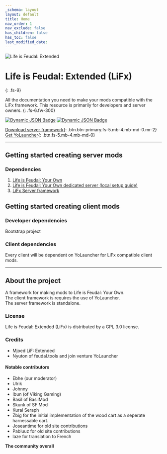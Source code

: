 ```yaml
---
_schema: layout
layout: default
title: Home
nav_order: 1
nav_exclude: false
has_children: false
has_toc: false
last_modified_date:
---
```

![Life is Feudal: Extended](/uploads/lifx-lightgrey-logo.png)

# Life is Feudal: Extended (LiFx)
{: .fs-9}

All the documentation you need to make your mods compatible with the LiFx framework. This resource is primarily for developers and server owners.
{: .fs-6.fw-300}

[![Dynamic JSON Badge](https://img.shields.io/badge/dynamic/json?url=https%3A%2F%2Fapi.github.com%2Frepos%2FLiF-x%2FServerAutoloader%2Freleases%3Fper_page%3D1&amp;query=%24%5B0%5D.tag_name&amp;label=ServerAutoloader&amp;color=green)](https://github.com/LiF-x/ServerAutoloader/releases/latest) [![Dynamic JSON Badge](https://img.shields.io/badge/dynamic/json?url=https%3A%2F%2Fapi.github.com%2Frepos%2FLiF-x%2FClientAutoloader%2Freleases%3Fper_page%3D1&amp;query=%24%5B0%5D.tag_name&amp;label=ClientAutoloader)](https://github.com/LiF-x/ClientAutoloader/releases/latest)

[Download server framework](https://github.com/LiF-x/ServerAutoloader/releases/latest){: .btn.btn-primary.fs-5.mb-4.mb-md-0.mr-2} [Get YoLauncher](https://yolauncher.app){: .btn.fs-5.mb-4.mb-md-0}

---

## Getting started creating server mods

### Dependencies

1. [Life is Feudal: Your Own](https://store.steampowered.com/app/290080/Life_is_Feudal_Your_Own/)
2. [Life is Feudal: Your Own dedicated server (local setup guide)](/tutorials/life-is-feudal-your-own-dedicated-server.html)
3. [LiFx Server framework](/Docs/server-framework.html)

## Getting started creating client mods

### Developer dependencies

Bootstrap project

### Client dependencies

Every client will be dependent on YoLauncher for LiFx compatible client mods.

---

## About the project

A framework for making mods to Life is Feudal: Your Own.<br>The client framework is requires the use of YoLauncher.<br>The server framework is standalone.

### License

Life is Feudal: Extended (LiFx) is distributed by a GPL 3.0 license.

### Credits

* Mjoed LiF: Extended
* Nyuton of feudal.tools and join venture YoLauncher

#### Notable contributors

* Ebhe (our moderator)
* Ulrik
* Johnny
* Ibun (of Viking Gaming)
* Basil of BasilMod
* Skunk of SF Mod
* Kurai Seraph
* Zbig for the initial implementation of the wood cart as a seperate harnessable cart.
* Joseantime for old site contributions
* Pabluuz for old site contributions
* laze for translation to French

**The community overall**
